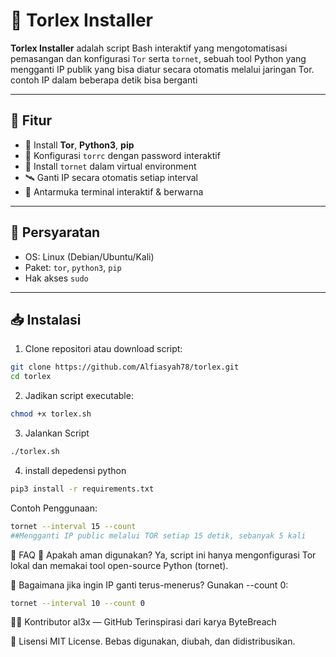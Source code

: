 # 🚀 Torlex Installer



**Torlex Installer** adalah script Bash interaktif yang mengotomatisasi pemasangan dan konfigurasi `Tor` serta `tornet`, sebuah tool Python yang mengganti IP publik yang bisa diatur secara otomatis melalui jaringan Tor. contoh IP dalam beberapa detik bisa berganti 

---

## 🎯 Fitur

- 🔧 Install **Tor**, **Python3**, **pip**
- 🔐 Konfigurasi `torrc` dengan password interaktif
- 🔁 Install `tornet` dalam virtual environment
- 🛰️ Ganti IP secara otomatis setiap interval
- 🌈 Antarmuka terminal interaktif & berwarna

---

## 🧰 Persyaratan

- OS: Linux (Debian/Ubuntu/Kali)
- Paket: `tor`, `python3`, `pip`
- Hak akses `sudo`

---

## 📥 Instalasi

1. Clone repositori atau download script:

```bash
git clone https://github.com/Alfiasyah78/torlex.git
cd torlex
```

2. Jadikan script executable:

```bash
chmod +x torlex.sh
```

3. Jalankan Script

```bash
./torlex.sh

```
4. install depedensi python

```bash
pip3 install -r requirements.txt
```

Contoh Penggunaan:

```bash
tornet --interval 15 --count
##Mengganti IP public melalui TOR setiap 15 detik, sebanyak 5 kali
```

🧠 FAQ
💬 Apakah aman digunakan?
Ya, script ini hanya mengonfigurasi Tor lokal dan memakai tool open-source Python (tornet).

🔐 Bagaimana jika ingin IP ganti terus-menerus?
Gunakan --count 0:
```bash
tornet --interval 10 --count 0
```

👨‍💻 Kontributor
al3x — GitHub
Terinspirasi dari karya ByteBreach

📄 Lisensi
MIT License. Bebas digunakan, diubah, dan didistribusikan.


